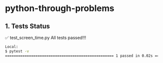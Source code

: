  # python-through-problems
## 1. Tests Status

✅ test_screen_time.py All tests passed!!!

```bash
Local:
$ pytest -v
================================================== 1 passed in 0.02s ==================================================
```
